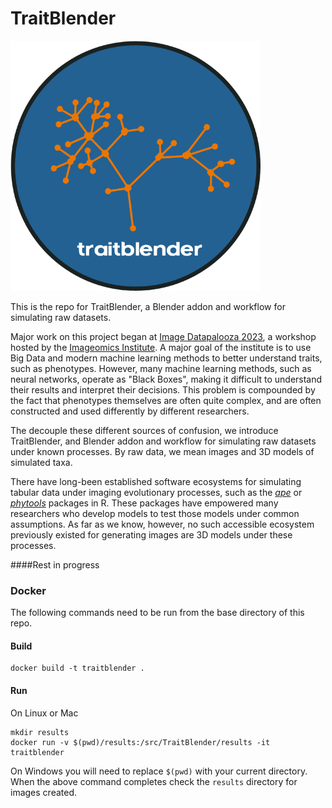 # TraitBlender

<img src="imgs/logo.png" width="400" height="400">

<p>
  This is the repo for TraitBlender, a Blender addon and workflow for simulating raw datasets. 
</p>

<p>
  Major work on this project began at <a href="https://github.com/Imageomics/Image-Datapalooza-2023/" target="_blank">Image Datapalooza 2023</a>, a workshop hosted by the 
  <a href="https://imageomics.osu.edu/" target="_blank">Imageomics Institute</a>. A major goal of the institute is to use Big Data and modern machine learning methods to better understand traits, such as phenotypes. However, many machine learning methods, such as neural networks, operate as "Black Boxes", making it difficult to understand 
  their results and interpret their decisions. This problem is compounded by the fact that phenotypes themselves are often quite complex, and are often constructed and used
  differently by different researchers.
</p>
<p>
  The decouple these different sources of confusion, we introduce TraitBlender, and Blender addon and workflow for simulating raw datasets under known processes. By raw 
  data, we mean images and 3D models of simulated taxa. 
</p>
<p>
  There have long-been established software ecosystems for simulating tabular data under imaging evolutionary processes, such as the <a href="https://cran.r-project.org/web/packages/ape/index.html"><i>ape</i></a> or <a href="https://cran.r-project.org/web/packages/phytools/index.html"><i>phytools</i></a> packages in R. These
  packages have empowered many researchers who develop models to test those models under common assumptions. As far as we know, however, no such accessible 
  ecosystem previously existed for generating images are 3D models under these processes.
</p>

####Rest in progress


### Docker
The following commands need to be run from the base directory of this repo.

#### Build
```
docker build -t traitblender .
```

#### Run
On Linux or Mac
```
mkdir results
docker run -v $(pwd)/results:/src/TraitBlender/results -it traitblender
```
On Windows you will need to replace `$(pwd)` with your current directory.
When the above command completes check the `results` directory for images created.
